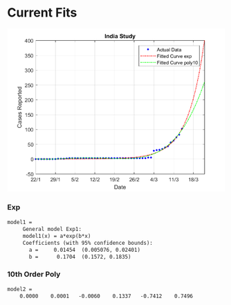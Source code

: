 # Current Fits

![](./images/graph.png)



### Exp

```
model1 = 
     General model Exp1:
     model1(x) = a*exp(b*x)
     Coefficients (with 95% confidence bounds):
       a =     0.01454  (0.005076, 0.02401)
       b =      0.1704  (0.1572, 0.1835)

```

### 10th Order Poly

```
model2 =
    0.0000    0.0001   -0.0060    0.1337   -0.7412    0.7496

```